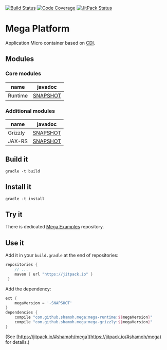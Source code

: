 [![Build Status](https://travis-ci.org/shamoh/mega.svg?branch=master)](https://travis-ci.org/shamoh/mega)
[![Code Coverage](http://codecov.io/github/shamoh/mega/coverage.svg?branch=master)](http://codecov.io/github/shamoh/mega?branch=master)
[![JitPack Status](https://jitpack.io/v/shamoh/mega.svg)](https://jitpack.io/#shamoh/mega)

# Mega Platform

Application Micro container based on [CDI](http://www.cdi-spec.org/).


## Modules

### Core modules

| name | javadoc |
|---|---|
| Runtime | [SNAPSHOT](https://jitpack.io/com/github/shamoh/mega/mega-runtime/-SNAPSHOT/javadoc/) |

### Additional modules

| name | javadoc |
|---|---|
| Grizzly | [SNAPSHOT](https://jitpack.io/com/github/shamoh/mega/mega-grizzly/-SNAPSHOT/javadoc/) |
| JAX-RS | [SNAPSHOT](https://jitpack.io/com/github/shamoh/mega/mega-jaxrs/-SNAPSHOT/javadoc/) |


## Build it

```shell
gradle -t build
```


## Install it

```shell
gradle -t install
```


## Try it

There is dedicated [Mega Examples](https://github.com/shamoh/mega-examples) repository.


## Use it

Add it in your `build.gradle` at the end of repositories:

```groovy
repositories {
    // ...
    maven { url "https://jitpack.io" }
 }
```

Add the dependency:

```groovy
ext {
    megaVersion = '-SNAPSHOT'
}
dependencies {
    compile "com.github.shamoh.mega:mega-runtime:${megaVersion}"
    compile "com.github.shamoh.mega:mega-grizzly:${megaVersion}"
}
```

(See [https://jitpack.io/#shamoh/mega](https://jitpack.io/#shamoh/mega) for details.)
